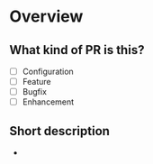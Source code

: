 ﻿# Overview

## What kind of PR is this?

- [ ] Configuration
- [ ] Feature
- [ ] Bugfix
- [ ] Enhancement

## Short description

- 